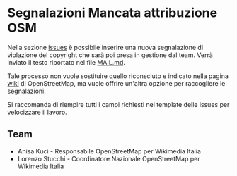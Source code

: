 # Segnalazioni Mancata attribuzione OSM

Nella sezione [issues](https://github.com/osmItalia/Segnalazioni-Mancata-attribuzione-OSM/issues) è possibile inserire una nuova segnalazione di violazione del copyright che sarà poi presa in gestione dal team. Verrà inviato il testo riportato nel file [MAIL.md](MAIL.md).

Tale processo non vuole sostituire quello riconsciuto e indicato nella pagina [wiki](https://wiki.openstreetmap.org/wiki/Lacking_proper_attribution) di OpenStreetMap, ma vuole offrire un'altra opzione per raccogliere le segnalazioni.

Si raccomanda di riempire tutti i campi richiesti nel template delle issues per velocizzare il lavoro.

## Team
- Anisa Kuci - Responsabile OpenStreetMap per Wikimedia Italia
- Lorenzo Stucchi - Coordinatore Nazionale OpenStreetMap per Wikimedia Italia

